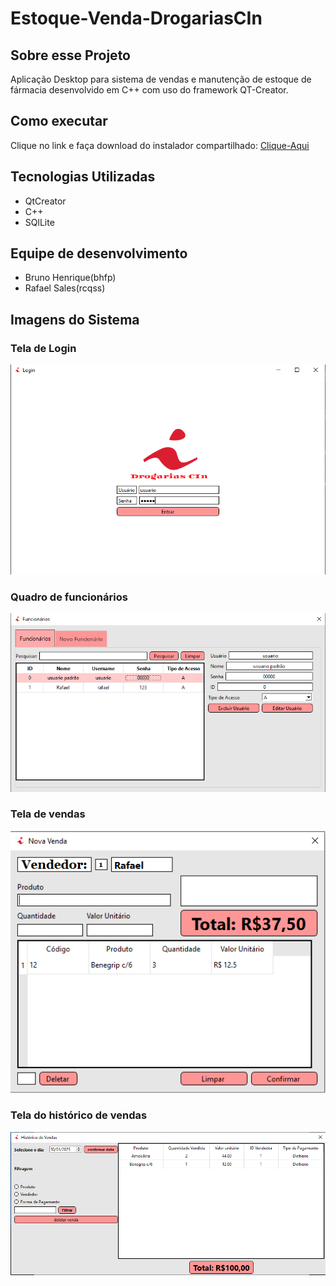 # Estoque-Venda-DrogariasCIn
## Sobre esse Projeto
 Aplicação Desktop  para sistema de vendas e manutenção de estoque de fármacia desenvolvido em C++ com uso do framework QT-Creator.

## Como executar
Clique no link e faça download do instalador compartilhado: [Clique-Aqui](https://drive.google.com/file/d/1VNh5rtsxHLf2OI56S3VXrIPkXUsTZu2S/view?usp=sharing) 

## Tecnologias Utilizadas
- QtCreator
- C++
- SQlLite

## Equipe de desenvolvimento
- Bruno Henrique(bhfp)
- Rafael Sales(rcqss)

## Imagens do Sistema

### Tela de Login
<img src="projeto-oop/Resources/images/tela_login.png" alt="Print da tela de login">

### Quadro de funcionários
<img src="projeto-oop/Resources/images/tela_funcionario.png" alt="Print da tela do quadro de funcionários">

### Tela de vendas
<img src="projeto-oop/Resources/images/nova_venda.png" alt="Print da tela de vendas">

### Tela do histórico de vendas
<img src="projeto-oop/Resources/images/historico-vendas.png" alt="Print da tela de histórico de vendas">
